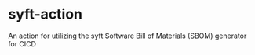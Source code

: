 # syft-action
An action for utilizing the syft Software Bill of Materials (SBOM) generator for CICD
